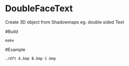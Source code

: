 # DoubleFaceText

Create 3D object from Shadowmaps eg. double sided Text

#Build
```
make
```

#Example
```
./dft A.bmp B.bmp C.bmp
